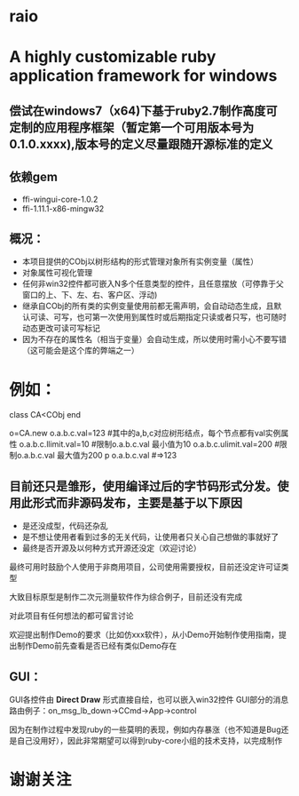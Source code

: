 # raio
# A highly customizable ruby application framework for windows

## 偿试在windows7（x64)下基于ruby2.7制作高度可定制的应用程序框架（暂定第一个可用版本号为0.1.0.xxxx),版本号的定义尽量跟随开源标准的定义




 ## 依赖gem
  - ffi-wingui-core-1.0.2
  - ffi-1.11.1-x86-mingw32

## 概况：  
- 本项目提供的CObj以树形结构的形式管理对象所有实例变量（属性）
- 对象属性可视化管理
- 任何非win32控件都可嵌入N多个任意类型的控件，且任意摆放（可停靠于父窗口的上、下、左、右、客户区、浮动)
- 继承自CObj的所有类的实例变量使用前都无需声明，会自动动态生成，且默认可读、可写，也可第一次使用到属性时或后期指定只读或者只写，也可随时动态更改可读可写标记
- 因为不存在的属性名（相当于变量）会自动生成，所以使用时需小心不要写错（这可能会是这个库的弊端之一）


# 例如：
class CA<CObj
end

o=CA.new
o.a.b.c.val=123   #其中的a,b,c对应树形结点，每个节点都有val实例属性
o.a.b.c.llimit.val=10   #限制o.a.b.c.val 最小值为10
o.a.b.c.ulimit.val=200  #限制o.a.b.c.val 最大值为200
p o.a.b.c.val   #=>123


## 目前还只是雏形，使用编译过后的字节码形式分发。使用此形式而非源码发布，主要是基于以下原因
- 是还没成型，代码还杂乱
- 是不想让使用者看到过多的无关代码，让使用者只关心自己想做的事就好了
- 最终是否开源及以何种方式开源还没定（欢迎讨论）

最终可用时鼓励个人使用于非商用项目，公司使用需要授权，目前还没定许可证类型

大致目标原型是制作二次元测量软件作为综合例子，目前还没有完成

对此项目有任何想法的都可留言讨论

欢迎提出制作Demo的要求（比如仿xxx软件），从小Demo开始制作使用指南，提出制作Demo前先查看是否已经有类似Demo存在

## GUI：
GUI各控件由 __Direct Draw__ 形式直接自绘，也可以嵌入win32控件
GUI部分的消息路由例子：on_msg_lb_down->CCmd->App->control

因为在制作过程中发现ruby的一些莫明的表现，例如内存暴涨（也不知道是Bug还是自己没用好），因此非常期望可以得到ruby-core小组的技术支持，以完成制作
 
# 谢谢关注

